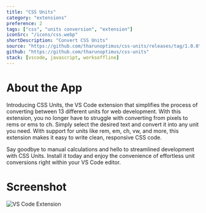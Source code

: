 ```yaml
---
title: "CSS Units"
category: "extensions"
preference: 2
tags: ["css", "units conversion", "extension"]
iconSrc: "/icons/css.webp"
shortDescription: "Convert CSS Units"
source: "https://github.com/tharunoptimus/css-units/releases/tag/1.0.0"
github: "https://github.com/tharunoptimus/css-units"
stack: [vscode, javascript, worksoffline]
---
```


# About the App

Introducing CSS Units, the VS Code extension that simplifies the process of converting between 13 different units for web development. With this extension, you no longer have to struggle with converting from pixels to rems or ems to ch. Simply select the desired text and convert it into any unit you need. With support for units like rem, em, ch, vw, and more, this extension makes it easy to write clean, responsive CSS code.

Say goodbye to manual calculations and hello to streamlined development with CSS Units. Install it today and enjoy the convenience of effortless unit conversions right within your VS Code editor.

# Screenshot

![VS Code Extension](/screenshots/css.webp)
